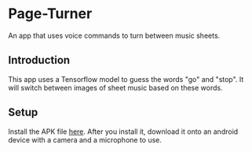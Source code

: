 # Page-Turner
An app that uses voice commands to turn between music sheets.
## Introduction
This app uses a Tensorflow model to guess the words "go" and "stop". It will switch between images of sheet music based on these words.
## Setup
Install the APK file [here](https://drive.google.com/open?id=130np9ZGIoijbfYfbadmXbGvshN1V_JSF).
After you install it, download it onto an android device with a camera and a microphone to use.
